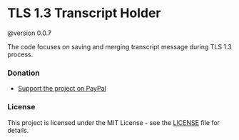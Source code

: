 # TLS 1.3 Transcript Holder
@version 0.0.7

The code focuses on saving and merging transcript message during TLS 1.3 process.






### Donation

- [Support the project on PayPal](https://paypal.me/aiconeid)

### License

This project is licensed under the MIT License - see the [LICENSE](LICENSE) file for details.